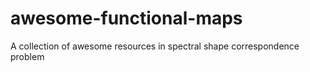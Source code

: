 # awesome-functional-maps
A collection of awesome resources in spectral shape correspondence problem
